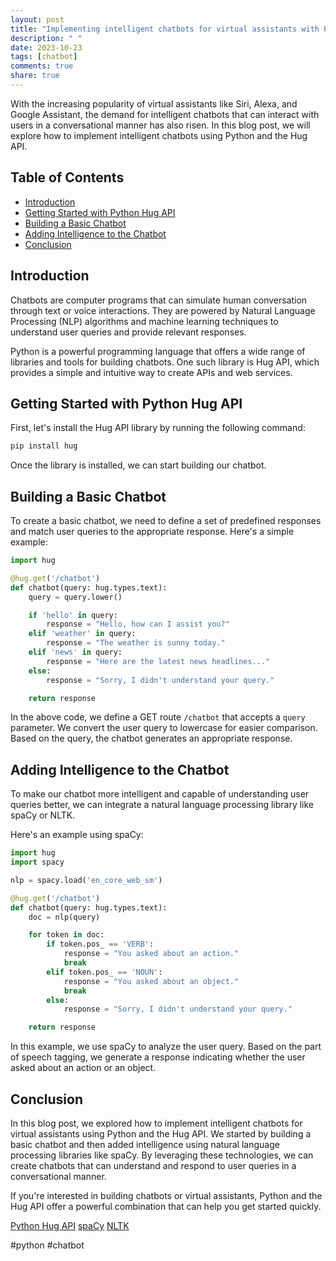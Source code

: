 ```yaml
---
layout: post
title: "Implementing intelligent chatbots for virtual assistants with Python Hug API"
description: " "
date: 2023-10-23
tags: [chatbot]
comments: true
share: true
---
```


With the increasing popularity of virtual assistants like Siri, Alexa, and Google Assistant, the demand for intelligent chatbots that can interact with users in a conversational manner has also risen. In this blog post, we will explore how to implement intelligent chatbots using Python and the Hug API.

## Table of Contents
- [Introduction](#introduction)
- [Getting Started with Python Hug API](#getting-started-with-python-hug-api)
- [Building a Basic Chatbot](#building-a-basic-chatbot)
- [Adding Intelligence to the Chatbot](#adding-intelligence-to-the-chatbot)
- [Conclusion](#conclusion)

## Introduction

Chatbots are computer programs that can simulate human conversation through text or voice interactions. They are powered by Natural Language Processing (NLP) algorithms and machine learning techniques to understand user queries and provide relevant responses.

Python is a powerful programming language that offers a wide range of libraries and tools for building chatbots. One such library is Hug API, which provides a simple and intuitive way to create APIs and web services.

## Getting Started with Python Hug API

First, let's install the Hug API library by running the following command:

```python
pip install hug
```

Once the library is installed, we can start building our chatbot.

## Building a Basic Chatbot

To create a basic chatbot, we need to define a set of predefined responses and match user queries to the appropriate response. Here's a simple example:

```python
import hug

@hug.get('/chatbot')
def chatbot(query: hug.types.text):
    query = query.lower()

    if 'hello' in query:
        response = "Hello, how can I assist you?"
    elif 'weather' in query:
        response = "The weather is sunny today."
    elif 'news' in query:
        response = "Here are the latest news headlines..."
    else:
        response = "Sorry, I didn't understand your query."

    return response
```

In the above code, we define a GET route `/chatbot` that accepts a `query` parameter. We convert the user query to lowercase for easier comparison. Based on the query, the chatbot generates an appropriate response.

## Adding Intelligence to the Chatbot

To make our chatbot more intelligent and capable of understanding user queries better, we can integrate a natural language processing library like spaCy or NLTK.

Here's an example using spaCy:

```python
import hug
import spacy

nlp = spacy.load('en_core_web_sm')

@hug.get('/chatbot')
def chatbot(query: hug.types.text):
    doc = nlp(query)

    for token in doc:
        if token.pos_ == 'VERB':
            response = "You asked about an action."
            break
        elif token.pos_ == 'NOUN':
            response = "You asked about an object."
            break
        else:
            response = "Sorry, I didn't understand your query."

    return response
```

In this example, we use spaCy to analyze the user query. Based on the part of speech tagging, we generate a response indicating whether the user asked about an action or an object.

## Conclusion

In this blog post, we explored how to implement intelligent chatbots for virtual assistants using Python and the Hug API. We started by building a basic chatbot and then added intelligence using natural language processing libraries like spaCy. By leveraging these technologies, we can create chatbots that can understand and respond to user queries in a conversational manner.

If you're interested in building chatbots or virtual assistants, Python and the Hug API offer a powerful combination that can help you get started quickly.

[Python Hug API](https://www.hugapi.com/)
[spaCy](https://spacy.io/)
[NLTK](https://www.nltk.org/)

#python #chatbot